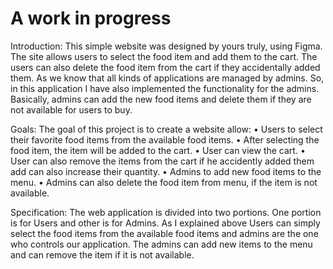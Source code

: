# A work in progress
Introduction:
This simple website was designed by yours truly, using Figma. The site allows users to select the food item and add them to the cart. The users can also delete the food item from the cart if they accidentally added them. As we know that all kinds of applications are managed by admins. So, in this application I have also implemented the functionality for the admins. Basically, admins can add the new food items and delete them if they are not available for users to buy.

Goals:
The goal of this project is to create a website allow:
• Users to select their favorite food items from the available food items.
• After selecting the food item, the item will be added to the cart.
• User can view the cart.
• User can also remove the items from the cart if he accidently added them add can also increase their quantity.
• Admins to add new food items to the menu.
• Admins can also delete the food item from menu, if the item is not available.

Specification:
The web application is divided into two portions. One portion is for Users and other is for Admins. As I explained above Users can simply select the food items from the available food items and admins are the one who controls our application. The admins can add new items to the menu and can remove the item if it is not available.

